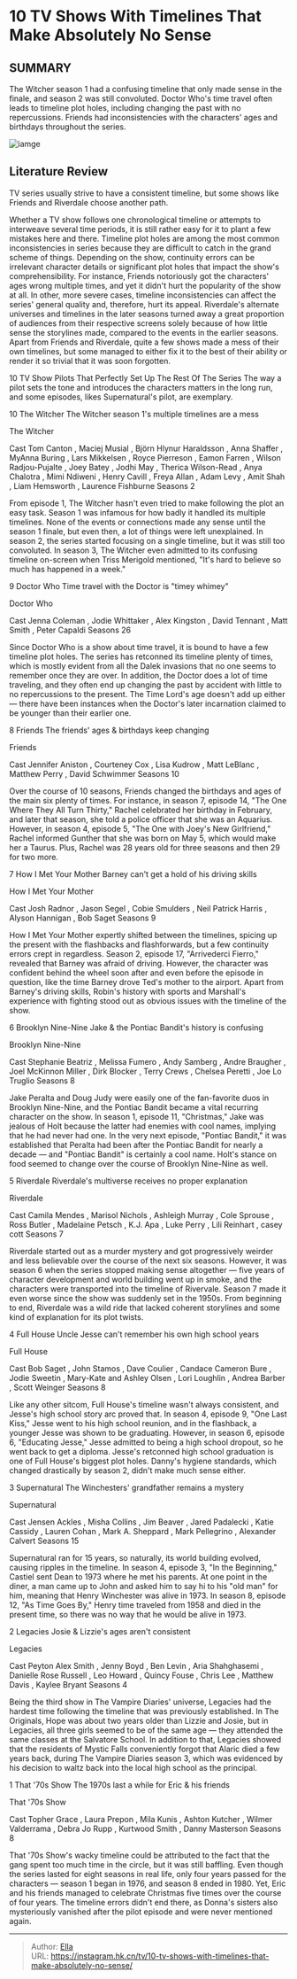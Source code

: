 # 10 TV Shows With Timelines That Make Absolutely No Sense


## SUMMARY 


 The Witcher season 1 had a confusing timeline that only made sense in the finale, and season 2 was still convoluted. 
 Doctor Who&#39;s time travel often leads to timeline plot holes, including changing the past with no repercussions. 
 Friends had inconsistencies with the characters&#39; ages and birthdays throughout the series. 

![iamge](https://static1.srcdn.com/wordpress/wp-content/uploads/2024/01/henry-cavill-as-geralt-of-rivia-from-the-witcher-jennifer-aniston-as-rachel-green-from-friends-lili-reinhart-as-betty-cooper-from-riverdale.jpg)

## Literature Review

TV series usually strive to have a consistent timeline, but some shows like Friends and Riverdale choose another path.




Whether a TV show follows one chronological timeline or attempts to interweave several time periods, it is still rather easy for it to plant a few mistakes here and there. Timeline plot holes are among the most common inconsistencies in series because they are difficult to catch in the grand scheme of things. Depending on the show, continuity errors can be irrelevant character details or significant plot holes that impact the show&#39;s comprehensibility. For instance, Friends notoriously got the characters&#39; ages wrong multiple times, and yet it didn&#39;t hurt the popularity of the show at all.
In other, more severe cases, timeline inconsistencies can affect the series&#39; general quality and, therefore, hurt its appeal. Riverdale&#39;s alternate universes and timelines in the later seasons turned away a great proportion of audiences from their respective screens solely because of how little sense the storylines made, compared to the events in the earlier seasons. Apart from Friends and Riverdale, quite a few shows made a mess of their own timelines, but some managed to either fix it to the best of their ability or render it so trivial that it was soon forgotten.
            
 
 10 TV Show Pilots That Perfectly Set Up The Rest Of The Series 
The way a pilot sets the tone and introduces the characters matters in the long run, and some episodes, likes Supernatural&#39;s pilot, are exemplary.












 








 10  The Witcher 
The Witcher season 1&#39;s multiple timelines are a mess


 







  The Witcher  


  Cast    Tom Canton , Maciej Musial , Björn Hlynur Haraldsson , Anna Shaffer , MyAnna Buring , Lars Mikkelsen , Royce Pierreson , Eamon Farren , Wilson Radjou-Pujalte , Joey Batey , Jodhi May , Therica Wilson-Read , Anya Chalotra , Mimi Ndiweni , Henry Cavill , Freya Allan , Adam Levy , Amit Shah , Liam Hemsworth , Laurence Fishburne     Seasons    2    


From episode 1, The Witcher hasn&#39;t even tried to make following the plot an easy task. Season 1 was infamous for how badly it handled its multiple timelines. None of the events or connections made any sense until the season 1 finale, but even then, a lot of things were left unexplained. In season 2, the series started focusing on a single timeline, but it was still too convoluted. In season 3, The Witcher even admitted to its confusing timeline on-screen when Triss Merigold mentioned, &#34;It&#39;s hard to believe so much has happened in a week.&#34;





 9  Doctor Who 
Time travel with the Doctor is &#34;timey whimey&#34;
        

  Doctor Who  


  Cast    Jenna Coleman , Jodie Whittaker , Alex Kingston , David Tennant , Matt Smith , Peter Capaldi     Seasons    26    


Since Doctor Who is a show about time travel, it is bound to have a few timeline plot holes. The series has retconned its timeline plenty of times, which is mostly evident from all the Dalek invasions that no one seems to remember once they are over. In addition, the Doctor does a lot of time traveling, and they often end up changing the past by accident with little to no repercussions to the present. The Time Lord&#39;s age doesn&#39;t add up either — there have been instances when the Doctor&#39;s later incarnation claimed to be younger than their earlier one.





 8  Friends 
The friends&#39; ages &amp; birthdays keep changing
        

  Friends  


  Cast    Jennifer Aniston , Courteney Cox , Lisa Kudrow , Matt LeBlanc , Matthew Perry , David Schwimmer     Seasons    10    


Over the course of 10 seasons, Friends changed the birthdays and ages of the main six plenty of times. For instance, in season 7, episode 14, &#34;The One Where They All Turn Thirty,&#34; Rachel celebrated her birthday in February, and later that season, she told a police officer that she was an Aquarius. However, in season 4, episode 5, &#34;The One with Joey&#39;s New Girlfriend,&#34; Rachel informed Gunther that she was born on May 5, which would make her a Taurus. Plus, Rachel was 28 years old for three seasons and then 29 for two more.





 7  How I Met Your Mother 
Barney can&#39;t get a hold of his driving skills
        

  How I Met Your Mother  


  Cast    Josh Radnor , Jason Segel , Cobie Smulders , Neil Patrick Harris , Alyson Hannigan , Bob Saget     Seasons    9    


How I Met Your Mother expertly shifted between the timelines, spicing up the present with the flashbacks and flashforwards, but a few continuity errors crept in regardless. Season 2, episode 17, &#34;Arrivederci Fierro,&#34; revealed that Barney was afraid of driving. However, the character was confident behind the wheel soon after and even before the episode in question, like the time Barney drove Ted&#39;s mother to the airport. Apart from Barney&#39;s driving skills, Robin&#39;s history with sports and Marshall&#39;s experience with fighting stood out as obvious issues with the timeline of the show.





 6  Brooklyn Nine-Nine 
Jake &amp; the Pontiac Bandit&#39;s history is confusing


 







  Brooklyn Nine-Nine  


  Cast    Stephanie Beatriz , Melissa Fumero , Andy Samberg , Andre Braugher , Joel McKinnon Miller , Dirk Blocker , Terry Crews , Chelsea Peretti , Joe Lo Truglio     Seasons    8    


Jake Peralta and Doug Judy were easily one of the fan-favorite duos in Brooklyn Nine-Nine, and the Pontiac Bandit became a vital recurring character on the show. In season 1, episode 11, &#34;Christmas,&#34; Jake was jealous of Holt because the latter had enemies with cool names, implying that he had never had one. In the very next episode, &#34;Pontiac Bandit,&#34; it was established that Peralta had been after the Pontiac Bandit for nearly a decade — and &#34;Pontiac Bandit&#34; is certainly a cool name. Holt&#39;s stance on food seemed to change over the course of Brooklyn Nine-Nine as well.





 5  Riverdale 
Riverdale&#39;s multiverse receives no proper explanation
        

  Riverdale  


  Cast    Camila Mendes , Marisol Nichols , Ashleigh Murray , Cole Sprouse , Ross Butler , Madelaine Petsch , K.J. Apa , Luke Perry , Lili Reinhart , casey cott     Seasons    7    


Riverdale started out as a murder mystery and got progressively weirder and less believable over the course of the next six seasons. However, it was season 6 when the series stopped making sense altogether — five years of character development and world building went up in smoke, and the characters were transported into the timeline of Rivervale. Season 7 made it even worse since the show was suddenly set in the 1950s. From beginning to end, Riverdale was a wild ride that lacked coherent storylines and some kind of explanation for its plot twists.





 4  Full House 
Uncle Jesse can&#39;t remember his own high school years
        

  Full House  


  Cast    Bob Saget , John Stamos , Dave Coulier , Candace Cameron Bure , Jodie Sweetin , Mary-Kate and Ashley Olsen , Lori Loughlin , Andrea Barber , Scott Weinger     Seasons    8    


Like any other sitcom, Full House&#39;s timeline wasn&#39;t always consistent, and Jesse&#39;s high school story arc proved that. In season 4, episode 9, &#34;One Last Kiss,&#34; Jesse went to his high school reunion, and in the flashback, a younger Jesse was shown to be graduating. However, in season 6, episode 6, &#34;Educating Jesse,&#34; Jesse admitted to being a high school dropout, so he went back to get a diploma. Jesse&#39;s retconned high school graduation is one of Full House&#39;s biggest plot holes. Danny&#39;s hygiene standards, which changed drastically by season 2, didn&#39;t make much sense either.





 3  Supernatural 
The Winchesters&#39; grandfather remains a mystery


 







  Supernatural  


  Cast    Jensen Ackles , Misha Collins , Jim Beaver , Jared Padalecki , Katie Cassidy , Lauren Cohan , Mark A. Sheppard , Mark Pellegrino , Alexander Calvert     Seasons    15    


Supernatural ran for 15 years, so naturally, its world building evolved, causing ripples in the timeline. In season 4, episode 3, &#34;In the Beginning,&#34; Castiel sent Dean to 1973 where he met his parents. At one point in the diner, a man came up to John and asked him to say hi to his &#34;old man&#34; for him, meaning that Henry Winchester was alive in 1973. In season 8, episode 12, &#34;As Time Goes By,&#34; Henry time traveled from 1958 and died in the present time, so there was no way that he would be alive in 1973.





 2  Legacies 
Josie &amp; Lizzie&#39;s ages aren&#39;t consistent
        

  Legacies  


  Cast    Peyton Alex Smith , Jenny Boyd , Ben Levin , Aria Shahghasemi , Danielle Rose Russell , Leo Howard , Quincy Fouse , Chris Lee , Matthew Davis , Kaylee Bryant     Seasons    4    


Being the third show in The Vampire Diaries&#39; universe, Legacies had the hardest time following the timeline that was previously established. In The Originals, Hope was about two years older than Lizzie and Josie, but in Legacies, all three girls seemed to be of the same age — they attended the same classes at the Salvatore School. In addition to that, Legacies showed that the residents of Mystic Falls conveniently forgot that Alaric died a few years back, during The Vampire Diaries season 3, which was evidenced by his decision to waltz back into the local high school as the principal.





 1  That &#39;70s Show 
The 1970s last a while for Eric &amp; his friends
        

  That &#39;70s Show  


  Cast    Topher Grace , Laura Prepon , Mila Kunis , Ashton Kutcher , Wilmer Valderrama , Debra Jo Rupp , Kurtwood Smith , Danny Masterson     Seasons    8    


That &#39;70s Show&#39;s wacky timeline could be attributed to the fact that the gang spent too much time in the circle, but it was still baffling. Even though the series lasted for eight seasons in real life, only four years passed for the characters — season 1 began in 1976, and season 8 ended in 1980. Yet, Eric and his friends managed to celebrate Christmas five times over the course of four years. The timeline errors didn&#39;t end there, as Donna&#39;s sisters also mysteriously vanished after the pilot episode and were never mentioned again.


---

> Author: [Ella](https://instagram.hk.cn/)  
> URL: https://instagram.hk.cn/tv/10-tv-shows-with-timelines-that-make-absolutely-no-sense/  

